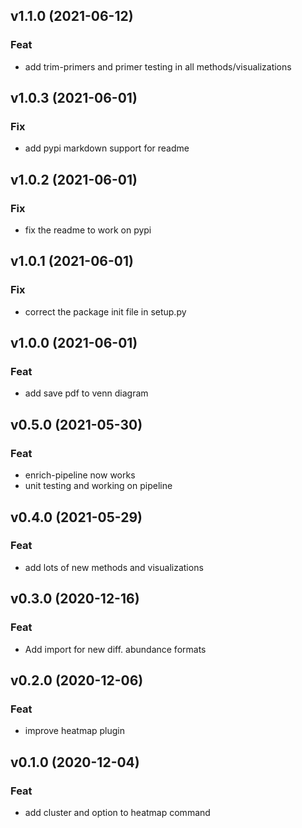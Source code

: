 ## v1.1.0 (2021-06-12)

### Feat

- add trim-primers and primer testing in all methods/visualizations

## v1.0.3 (2021-06-01)

### Fix

- add pypi markdown support for readme

## v1.0.2 (2021-06-01)

### Fix

- fix the readme to work on pypi

## v1.0.1 (2021-06-01)

### Fix

- correct the package init file in setup.py

## v1.0.0 (2021-06-01)

### Feat

- add save pdf to venn diagram

## v0.5.0 (2021-05-30)

### Feat

- enrich-pipeline now works
- unit testing and working on pipeline

## v0.4.0 (2021-05-29)

### Feat

- add lots of new methods and visualizations

## v0.3.0 (2020-12-16)

### Feat

- Add import for new diff. abundance formats

## v0.2.0 (2020-12-06)

### Feat

- improve heatmap plugin

## v0.1.0 (2020-12-04)

### Feat

- add cluster and option to heatmap command
